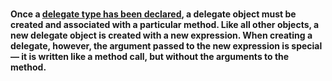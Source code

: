 #

#### Once a [delegate type has been declared](https://msdn.microsoft.com/en-us/library/aa288459(v=vs.71).aspx), a delegate object must be created and associated with a particular method. Like all other objects, a new delegate object is created with a new expression. When creating a delegate, however, the argument passed to the new expression is special — it is written like a method call, but without the arguments to the method.
